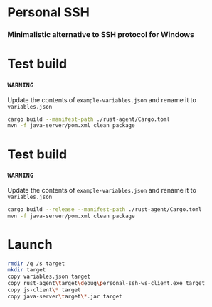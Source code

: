 # Personal SSH
### Minimalistic alternative to SSH protocol for Windows

# Test build
### `WARNING`
Update the contents of `example-variables.json` and rename
it to `variables.json`
```sh
cargo build --manifest-path ./rust-agent/Cargo.toml
mvn -f java-server/pom.xml clean package
```

# Test build
### `WARNING`
Update the contents of `example-variables.json` and rename
it to `variables.json`
```sh
cargo build --release --manifest-path ./rust-agent/Cargo.toml
mvn -f java-server/pom.xml clean package
```

# Launch
```sh
rmdir /q /s target
mkdir target
copy variables.json target
copy rust-agent\target\debug\personal-ssh-ws-client.exe target
copy js-client\* target
copy java-server\target\*.jar target
```
